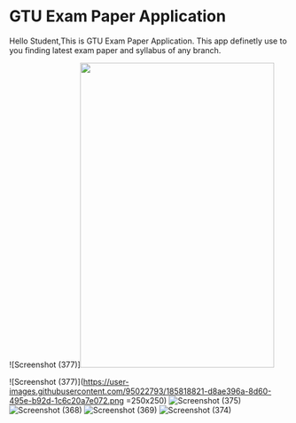 # GTU Exam Paper Application
Hello Student,This is GTU Exam Paper Application. This app definetly use to you finding latest exam paper and syllabus of any branch.

![Screenshot (377)]<img src="https://user-images.githubusercontent.com/95022793/185818821-d8ae396a-8d60-495e-b92d-1c6c20a7e072.png" width="350" height="550">
 
 ![Screenshot (377)](https://user-images.githubusercontent.com/95022793/185818821-d8ae396a-8d60-495e-b92d-1c6c20a7e072.png =250x250)
![Screenshot (375)](https://user-images.githubusercontent.com/95022793/185818862-b1523c18-be80-4e07-b90b-0dac70841649.png)
![Screenshot (368)](https://user-images.githubusercontent.com/95022793/185818918-9599e1f9-3c07-48cb-8f81-8d7e6ef4b24f.png)
![Screenshot (369)](https://user-images.githubusercontent.com/95022793/185818923-3499c10b-aa83-4e20-a43d-eb4bee7bcd9f.png)
![Screenshot (374)](https://user-images.githubusercontent.com/95022793/185818925-35051540-b12b-4350-85fd-787adff555aa.png)

